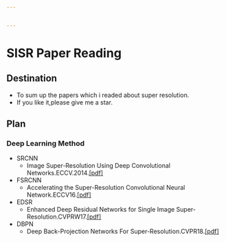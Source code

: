 ```yaml
---


---
```


<h1 id="sisr-paper-reading">SISR Paper Reading</h1>
<h2 id="destination">Destination</h2>
<ul>
<li>To sum up the papers which i readed about super resolution.</li>
<li>If you like it,please give me a star.</li>
</ul>
<h2 id="plan">Plan</h2>
<h3 id="deep-learning-method">Deep Learning Method</h3>
<ul>
<li>SRCNN
<ul>
<li>Image Super-Resolution Using Deep Convolutional Networks.ECCV.2014.<a href="https://arxiv.org/pdf/1501.00092">[pdf]</a></li>
</ul>
</li>
<li>FSRCNN
<ul>
<li>Accelerating the Super-Resolution Convolutional Neural Network.ECCV16.<a href="https://arxiv.org/pdf/1608.00367">[pdf]</a></li>
</ul>
</li>
<li>EDSR
<ul>
<li>Enhanced Deep Residual Networks for Single Image Super-Resolution.CVPRW17.<a href="https://arxiv.org/pdf/1707.02921">[pdf]</a></li>
</ul>
</li>
<li>DBPN
<ul>
<li>Deep Back-Projection Networks For Super-Resolution.CVPR18.<a href="https://arxiv.org/pdf/1803.02735">[pdf]</a></li>
</ul>
</li>
</ul>
<h2 id="section"></h2>

